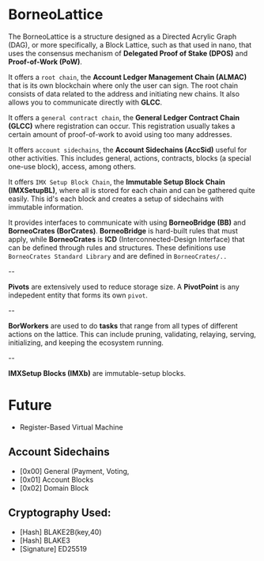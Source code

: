 # BorneoLattice

The BorneoLattice is a structure designed as a Directed Acrylic Graph (DAG), or more specifically, a Block Lattice, such as that used in nano, that uses the consensus mechanism of **Delegated Proof of Stake (DPOS)** and **Proof-of-Work (PoW)**. 

It offers a `root chain`, the **Account Ledger Management Chain (ALMAC)** that is its own blockchain where only the user can sign. The root chain consists of data related to the address and initiating new chains. It also allows you to communicate directly with **GLCC**.

It offers a `general contract chain`, the **General Ledger Contract Chain (GLCC)** where registration can occur. This registration usually takes a certain amount of proof-of-work to avoid using too many addresses.

It offers `account sidechains`, the **Account Sidechains (AccSid)** useful for other activities. This includes general, actions, contracts, blocks (a special one-use block), access, among others.

It offers `IMX Setup Block Chain`, the **Immutable Setup Block Chain (IMXSetupBL)**, where all is stored for each chain and can be gathered quite easily. This id's each block and creates a setup of sidechains with immutable information.

It provides interfaces to communicate with using **BorneoBridge (BB)** and **BorneoCrates (BorCrates)**. **BorneoBridge** is hard-built rules that must apply, while **BorneoCrates** is **ICD** (Interconnected-Design Interface) that can be defined through rules and structures. These definitions use `BorneoCrates Standard Library` and are defined in `BorneoCrates/..`

--

**Pivots** are extensively used to reduce storage size. A **PivotPoint** is any indepedent entity that forms its own `pivot`.

--

**BorWorkers** are used to do **tasks** that range from all types of different actions on the lattice. This can include pruning, validating, relaying, serving, initializing, and keeping the ecosystem running.

--

**IMXSetup Blocks (IMXb)** are immutable-setup blocks.

# Future

- Register-Based Virtual Machine

## Account Sidechains

* [0x00] General (Payment, Voting,
* [0x01] Account Blocks
* [0x02] Domain Block

## Cryptography Used:

* [Hash] BLAKE2B(key,40)
* [Hash] BLAKE3
* [Signature] ED25519

